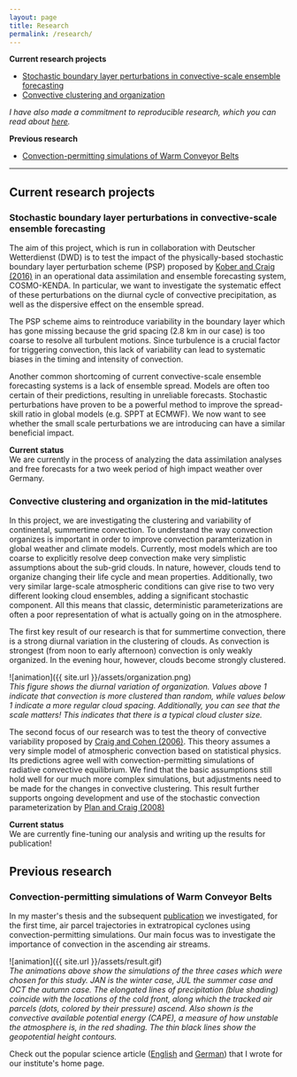 ```yaml
---
layout: page
title: Research
permalink: /research/
---
```


**Current research projects**

- [Stochastic boundary layer perturbations in convective-scale ensemble forecasting](#stochastic)
- [Convective clustering and organization](#variability)  

*I have also made a commitment to reproducible research, which you can read about [here](https://raspstephan.github.io/2017/07/09/reproducibility-part1.html).*

**Previous research**

- [Convection-permitting simulations of Warm Conveyor Belts](#wcb)

---

## Current research projects

### Stochastic boundary layer perturbations in convective-scale ensemble forecasting <a name="stochastic"></a>

The aim of this project, which is run in collaboration with Deutscher Wetterdienst (DWD) is to test the impact of the physically-based stochastic boundary layer perturbation scheme (PSP) proposed by [Kober and Craig (2016)](http://dx.doi.org/10.1175/JAS-D-15-0144.1) in an operational data assimilation and ensemble forecasting system, COSMO-KENDA. In particular, we want to investigate the systematic effect of these perturbations on the diurnal cycle of convective precipitation, as well as the dispersive effect on the ensemble spread. 

The PSP scheme aims to reintroduce variability in the boundary layer which has gone missing because the grid spacing (2.8 km in our case) is too coarse to resolve all turbulent motions. Since turbulence is a crucial factor for triggering convection, this lack of variability can lead to systematic biases in the timing and intensity of convection. 

Another common shortcoming of current convective-scale ensemble forecasting systems is a lack of ensemble spread. Models are often too certain of their predictions, resulting in unreliable forecasts. Stochastic perturbations have proven to be a powerful method to improve the spread-skill ratio in global models (e.g. SPPT at ECMWF). We now want to see whether the small scale perturbations we are introducing can have a similar beneficial impact. 

**Current status**  
We are currently in the process of analyzing the data assimilation analyses and free forecasts for a two week period of high impact weather over Germany.


### Convective clustering and organization in the mid-latitutes <a name="variability"></a>

In this project, we are investigating the clustering and variability of continental, summertime convection. To understand the way convection organizes is important in order to improve convection paramterization in global weather and climate models. Currently, most models which are too coarse to explicitly resolve deep convection make very simplistic assumptions about the sub-grid clouds. In nature, however, clouds tend to organize changing their life cycle and mean properties. Additionally, two very similar large-scale atmospheric conditions can give rise to two very different looking cloud ensembles, adding a significant stochastic component. All this means that classic, deterministic parameterizations are often a poor representation of what is actually going on in the atmosphere.

The first key result of our research is that for summertime convection, there is a strong diurnal variation in the clustering of clouds. As convection is strongest (from noon to early afternoon) convection is only weakly organized. In the evening hour, however, clouds become strongly clustered.

![animation]({{ site.url }}/assets/organization.png)  
*This figure shows the diurnal variation of organization. Values above 1 indicate that convection is more clustered than random, while values below 1 indicate a more regular cloud spacing. Additionally, you can see that the scale matters! This indicates that there is a typical cloud cluster size.*  

The second focus of our research was to test the theory of convective variability proposed by [Craig and Cohen (2006)](http://dx.doi.org/10.1175/JAS3709.1). This theory assumes a very simple model of atmospheric convection based on statistical physics. Its predictions agree well with convection-permitting simulations of radiative convective equilibrium. We find that the basic assumptions still hold well for our much more complex simulations, but adjustments need to be made for the changes in convective clustering. This result further supports ongoing development and use of the stochastic convection parameterization by [Plan and Craig (2008)](http://dx.doi.org/10.1175/2007JAS2263.1)

**Current status**  
We are currently fine-tuning our analysis and writing up the results for publication!

## Previous research

### Convection-permitting simulations of Warm Conveyor Belts <a name="wcb"></a>

In my master's thesis and the subsequent [publication](http://dx.doi.org/10.1175/MWR-D-16-0112.1) we investigated, for the first time, air parcel trajectories in extratropical cyclones using convection-permitting simulations. Our main focus was to investigate the importance of convection in the ascending air streams. 

![animation]({{ site.url }}/assets/result.gif)  
*The animations above show the simulations of the three cases which were chosen for this study. JAN is the winter case, JUL the summer case and OCT the autumn case. The elongated lines of precipitation (blue shading) coincide with the locations of the cold front, along which the tracked air parcels (dots, colored by their pressure) ascend. Also shown is the convective available potential energy (CAPE), a measure of how unstable the atmosphere is, in the red shading. The thin black lines show the geopotential height contours.*

Check out the popular science article ([English](http://www.en.meteo.physik.uni-muenchen.de/aktuelles/forschungshighlights_archiv/rasp_etal_2016_trajectories/index.html) and [German](http://www.meteo.physik.uni-muenchen.de/aktuelles/forschungshighlights_archiv/rasp_etal_2016_trajectories/index.html)) that I wrote for our institute's home page. 

